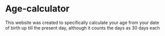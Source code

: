 # Age-calculator
This website was created to specifically calculate your age from your date of birth up till the present day, although it counts the days as 30 days each
